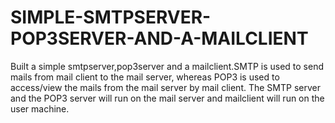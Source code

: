 # SIMPLE-SMTPSERVER-POP3SERVER-AND-A-MAILCLIENT

Built a simple smtpserver,pop3server and a mailclient.SMTP is used to send mails from mail client to the mail server, 
whereas POP3 is used to access/view the mails from the mail server by mail client. The SMTP server and the POP3 server will run on the mail server and mailclient will run on the user machine.
